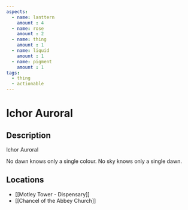 ```yaml
---
aspects: 
  - name: lanttern
    amount : 4
  - name: rose
    amount : 2
  - name: thing
    amount : 1
  - name: liquid
    amount : 1
  - name: pigment
    amount : 1
tags:
  - thing
  - actionable
---
```


# Ichor Auroral

## Description
Ichor Auroral

No dawn knows only a single colour. No sky knows only a single dawn.
## Locations
- [[Motley Tower - Dispensary]]
- [[Chancel of the Abbey Church]]